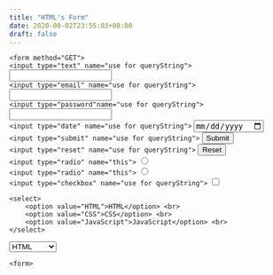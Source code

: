 ```yaml
---
title: "HTML's Form"
date: 2020-08-02T23:55:03+08:00
draft: false
---
```


`<form method="GET">` <br>
`<input type="text" name="use for queryString">` <input type="text"> <br>
`<input type="email" name="use for queryString">` <input type="email"> <br>
`<input type="password"name="use for queryString">`<input type="password" min="6"><br>
`<input type="date" name="use for queryString">` <input type="date"> <br>
`<input type="submit" name="use for queryString">` <input type="submit"> <br>
`<input type="reset" name="use for queryString">` <input type="reset"> <br>
`<input type="radio" name="this">` <input type="radio" name="this"> <br>
`<input type="radio" name="this">` <input type="radio" name="this"> <br>
`<input type="checkbox" name="use for queryString">` <input type="checkbox"> <br>
```
<select>
    <option value="HTML">HTML</option> <br>
    <option value="CSS">CSS</option> <br>
    <option value="JavaScript">JavaScript</option> <br>
</select>
```
<select>
    <option value="HTML">HTML</option> <br>
    <option value="CSS">CSS</option> <br>
    <option value="JavaScript">JavaScript</option> <br>
</select>

`<form>` <br>